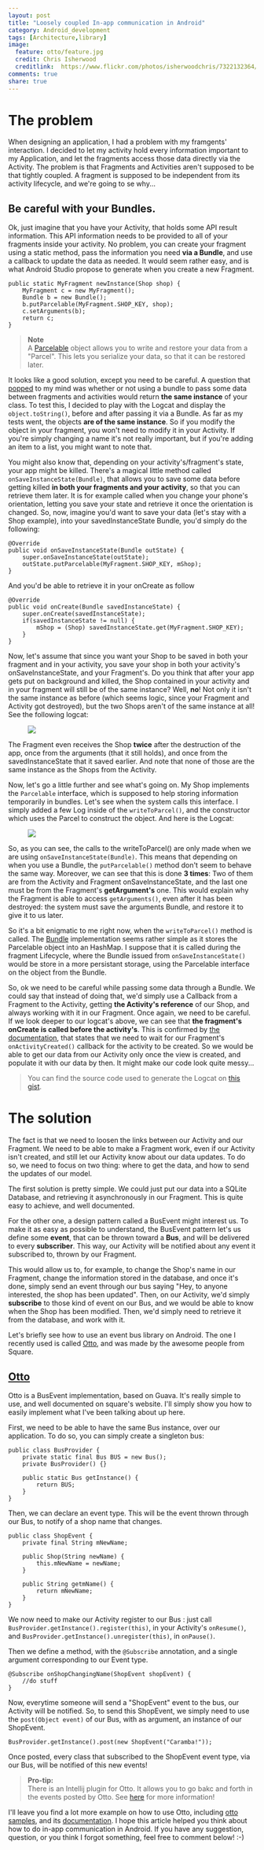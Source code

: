 ```yaml
---
layout: post
title: "Loosely coupled In-app communication in Android"
category: Android_development
tags: [Architecture,library]
image:
  feature: otto/feature.jpg
  credit: Chris Isherwood
  creditlink:  https://www.flickr.com/photos/isherwoodchris/7322132364/
comments: true
share: true
--- 
```

 
# The problem
When designing an application, I had a problem with my framgents' interaction. I decided to let my activity hold every information important to my Application, and let the fragments access those data directly via the Activity.
The problem is that Fragments and Activities aren't supposed to be that tightly coupled. A fragment is supposed to be independent from its activity lifecycle, and we're going to se why...

## Be careful with your Bundles.
Ok, just imagine that you have your Activity, that holds some API result information. This API information needs to be provided to all of your fragments inside your activity. No problem, you can create your fragment using a static method, pass the information you need **via a Bundle**, and use a callback to update the data as needed. It would seem rather easy, and is what Android Studio propose to generate when you create a new Fragment.

	public static MyFragment newInstance(Shop shop) {
		MyFragment c = new MyFragment();
		Bundle b = new Bundle();
		b.putParcelable(MyFragment.SHOP_KEY, shop);
		c.setArguments(b);
		return c;
	}
	
> **Note**<br/>
> A [Parcelable][9] object allows you to write and restore your data from a "Parcel". This lets you serialize your data, so that it can be restored later.
> 

It looks like a good solution, except you need to be careful.
A question that [popped][1] to my mind was whether or not using a bundle to pass some data between fragments and activities would return **the same instance** of your class. To test this, I decided to play with the Logcat and display the `object.toString()`, before and after passing it via a Bundle. As far as my tests went, the objects **are of the same instance**. So if you modify the object in your fragment, you won't need to modify it in your Activity. If you're simply changing a name it's not really important, but if you're adding an item to a list, you might want to note that.

You might also know that, depending on your activity's/fragment's state, your app might be killed. There's a magical little method called `onSaveInstanceState(Bundle)`, that allows you to save some data before getting killed **in both your fragments and your activity**, so that you can retrieve them later. It is for example called when you change your phone's orientation, letting you save your state and retrieve it once the orientation is changed. So, now, imagine you'd want to save your data (let's stay with a Shop example), into your savedInstanceState Bundle, you'd simply do the following:

    @Override
    public void onSaveInstanceState(Bundle outState) {
        super.onSaveInstanceState(outState);
        outState.putParcelable(MyFragment.SHOP_KEY, mShop);
    }

And you'd be able to retrieve it in your onCreate as follow

    @Override
    public void onCreate(Bundle savedInstanceState) {
        super.onCreate(savedInstanceState);
        if(savedInstanceState != null) {
            mShop = (Shop) savedInstanceState.get(MyFragment.SHOP_KEY);
        }
    }

Now, let's assume that since you want your Shop to be saved in both your fragment and in your activity, you save your shop in both your activity's onSaveInstanceState, and your Fragment's. Do you think that after your app gets put on background and killed, the Shop contained in your activity and in your fragment will still be of the same instance? Well, **no**! Not only it isn't the same instance as before (which seems logic, since your Fragment and Activity got destroyed), but the two Shops aren't of the same instance at all! See the following logcat:

<figure>
	<a href="/images/otto/logcat_1.png"><img src="/images/otto/logcat_1.png"/></a>
</figure>

The Fragment even receives the Shop **twice** after the destruction of the app, once from the arguments (that it still holds), and once from the savedInstanceState that it saved earlier. And note that none of those are the same instance as the Shops from the Activity.

Now, let's go a little further and see what's going on. My Shop implements the `Parcelable` interface, which is supposed to help storing information temporarily in bundles. Let's see when the system calls this interface. I simply added a few Log inside of the `writeToParcel()`, and the constructor which uses the Parcel to construct the object. And here is the Logcat:

<figure>
	<a href="/images/otto/logcat_2.png"><img src="/images/otto/logcat_2.png"/></a>
</figure>

So, as you can see, the calls to the writeToParcel() are only made when we are using `onSaveInstanceState(Bundle)`. This means that depending on when you use a Bundle, the `putParcelable()` method don't seem to behave the same way. Moreover, we can see that this is done **3 times**: Two of them are from the Activity and Fragment onSaveInstanceState, and the last one must be from the Fragment's **getArgument's** one. This would explain why the Fragment is able to access `getArguments()`, even after it has been destroyed: the system must save the arguments Bundle, and restore it to give it to us later.

So it's a bit enigmatic to me right now, when the `writeToParcel()` method is called. The [Bundle][2] implementation seems rather simple as it stores the Parcelable object into an HashMap. I suppose that it is called during the fragment Lifecycle, where the Bundle issued from `onSaveInstanceState()` would be store in a more persistant storage, using the Parcelable interface on the object from the Bundle.

So, ok we need to be careful while passing some data through a Bundle. We could say that instead of doing that, we'd simply use a Callback from a Fragment to the Activity, getting **the Activity's reference** of our Shop, and always working with it in our Fragment. Once again, we need to be careful. If we look deeper to our logcat's above, we can see that **the fragment's onCreate is called before the activity's**. This is confirmed by [the documentation][3], that states that we need to wait for our Fragment's `onActivityCreated()` callback for the activity to be created. So we would be able to get our data from our Activity only once the view is created, and populate it with our data by then. It might make our code look quite messy...

> You can find the source code used to generate the Logcat on [this gist][4].

# The solution
The fact is that we need to loosen the links between our Activity and our Fragment. We need to be able to make a Fragment work, even if our Activity isn't created, and still let our Activity know about our data updates. To do so, we need to focus on two thing:  where to get the data, and how to send the updates of our model.

The first solution is pretty simple. We could just put our data into a SQLite Database, and retrieving it asynchronously in our Fragment. This is quite easy to achieve, and well documented.

For the other one, a design pattern called a BusEvent might interest us. To make it as easy as possible to understand, the BusEvent pattern let's us define some **event**, that can be thrown toward a **Bus**, and will be delivered to every **subscriber**. This way, our Activity will be notified about any event it subscribed to, thrown by our Fragment.

This would allow us to, for example, to change the Shop's name in our Fragment, change the information stored in the database, and once it's done, simply send an event through our bus saying "Hey, to anyone interested, the shop has been updated". Then, on our Activity, we'd simply **subscribe** to those kind of event on our Bus, and we would be able to know when the Shop has been modified. Then, we'd simply need to retrieve it from the database, and work with it.

Let's briefly see how to use an event bus library on Android. The one I recently used is called [Otto][5], and was made by the awesome people from Square.

## [Otto][6]
Otto is a BusEvent implementation, based on Guava. It's really simple to use, and well documented on square's website. I'll simply show you how to easily implement what I've been talking about up here.

First, we need to be able to have the same Bus instance, over our application. To do so, you can simply create a singleton bus:

	public class BusProvider {
		private static final Bus BUS = new Bus();
		private BusProvider() {}
		
		public static Bus getInstance() {
			return BUS;
		}
	}

Then, we can declare an event type. This will be the event thrown through our Bus, to notify of a shop name that changes.

    public class ShopEvent {
        private final String mNewName;
		
        public Shop(String newName) {
            this.mNewName = newName;
        }

        public String getmName() {
            return mNewName;
        }
    }

We now need to make our Activity register to our Bus : just call `BusProvider.getInstance().register(this)`, in your Activity's `onResume()`, and `BusProvider.getInstance().unregister(this)`, in `onPause()`.

Then we define a method, with the `@Subscribe` annotation, and a single argument corresponding to our Event type.

	@Subscribe onShopChangingName(ShopEvent shopEvent) {
		//do stuff
	}

Now, everytime someone will send a "ShopEvent" event to the bus, our Activity will be notified. So, to send this ShopEvent, we simply need to use the `post(Object event)` of our Bus, with as argument, an instance of our ShopEvent.

	BusProvider.getInstance().post(new ShopEvent("Caramba!"));

Once posted, every class that subscribed to the ShopEvent event type, via our Bus, will be notified of this new events!

>**Pro-tip:**<br>
> There is an Intellij plugin for Otto. It allows you to go bakc and forth in the events posted by Otto. See [here][8] for more information!

I'll leave you find a lot more example on how to use Otto, including [otto samples][7], and its [documentation][5]. I hope this article helped you think about how to do in-app communication in Android. If you have any suggestion, question, or you think I forgot something, feel free to comment below! :-)

[1]: https://twitter.com/MagicMicky/status/494884550829690880
[2]: http://grepcode.com/file/repository.grepcode.com/java/ext/com.google.android/android/4.4.2_r1/android/os/Bundle.java#Bundle.putParcelable%28java.lang.String%2Candroid.os.Parcelable%29
[3]: http://developer.android.com/reference/android/app/Fragment.html#onActivityCreated(android.os.Bundle)
[4]: https://gist.github.com/MagicMicky/75419800a0b2bba63f60
[5]: http://square.github.io/otto/
[6]: http://upload.wikimedia.org/wikipedia/en/2/20/Otto_from_the_Simpsons.gif
[7]: https://github.com/square/otto
[8]: https://github.com/square/otto-intellij-plugin
[9]: http://developer.android.com/reference/android/os/Parcelable.html
